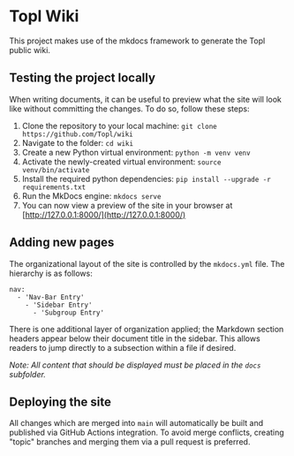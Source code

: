 # Topl Wiki

This project makes use of the mkdocs framework to generate the Topl public wiki.

## Testing the project locally

When writing documents, it can be useful to preview what the site will look like without committing the changes. To do so, follow these steps:

1. Clone the repository to your local machine: `git clone https://github.com/Topl/wiki`
2. Navigate to the folder: `cd wiki`
3. Create a new Python virtual environment: `python -m venv venv`
4. Activate the newly-created virtual environment: `source venv/bin/activate`
5. Install the required python dependencies: `pip install --upgrade -r requirements.txt`
6. Run the MkDocs engine: `mkdocs serve`
7. You can now view a preview of the site in your browser at [http://127.0.0.1:8000/](http://127.0.0.1:8000/)

## Adding new pages

The organizational layout of the site is controlled by the `mkdocs.yml` file. The hierarchy is as follows:

```
nav:
  - 'Nav-Bar Entry'
    - 'Sidebar Entry'
      - 'Subgroup Entry'
```

There is one additional layer of organization applied; the Markdown section headers appear below their document title in the sidebar.
This allows readers to jump directly to a subsection within a file if desired.

*Note: All content that should be displayed must be placed in the `docs` subfolder.*

## Deploying the site

All changes which are merged into `main` will automatically be built and published via GitHub Actions integration. To avoid merge conflicts,
creating "topic" branches and merging them via a pull request is preferred.

